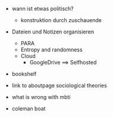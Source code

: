 - wann ist etwas politisch?
  - konstruktion durch zuschauende

- Dateien und Notizen organisieren
  - PARA
  - Entropy and randomness
  - Cloud
    - GoogleDrive ==> Selfhosted

- bookshelf
 - link to aboutpage sociological theories

- what is wrong with mbti

- coleman boat
